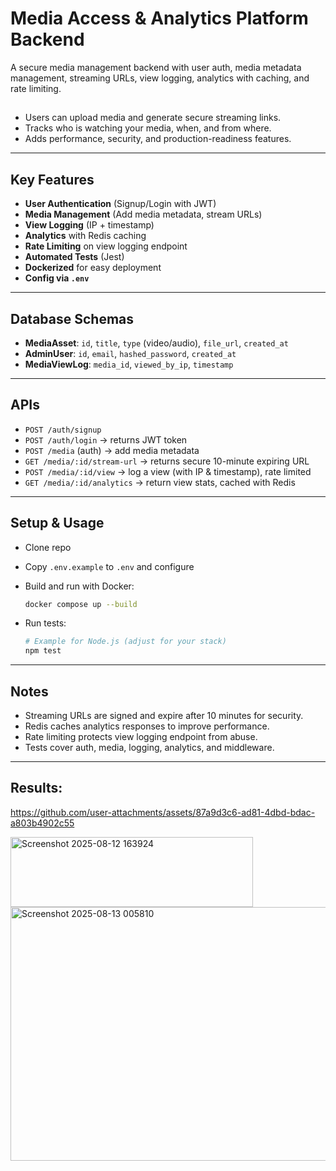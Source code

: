 
# Media Access & Analytics Platform Backend

A secure media management backend with user auth, media metadata management, streaming URLs, view logging, analytics with caching, and rate limiting.
##
* Users can upload media and generate secure streaming links.
* Tracks who is watching your media, when, and from where. 
* Adds performance, security, and production-readiness features.
 
---

## Key Features

* **User Authentication** (Signup/Login with JWT)
* **Media Management** (Add media metadata, stream URLs)
* **View Logging** (IP + timestamp)
* **Analytics** with Redis caching
* **Rate Limiting** on view logging endpoint
* **Automated Tests** (Jest)
* **Dockerized** for easy deployment
* **Config via `.env`**

---

## Database Schemas

* **MediaAsset**: `id`, `title`, `type` (video/audio), `file_url`, `created_at`
* **AdminUser**: `id`, `email`, `hashed_password`, `created_at`
* **MediaViewLog**: `media_id`, `viewed_by_ip`, `timestamp`

---

## APIs

* `POST /auth/signup`
* `POST /auth/login` → returns JWT token
* `POST /media` (auth) → add media metadata
* `GET /media/:id/stream-url` → returns secure 10-minute expiring URL
* `POST /media/:id/view` → log a view (with IP & timestamp), rate limited
* `GET /media/:id/analytics` → return view stats, cached with Redis

---

## Setup & Usage

* Clone repo
* Copy `.env.example` to `.env` and configure
* Build and run with Docker:

  ```bash
  docker compose up --build
  ```
* Run tests:

  ```bash
  # Example for Node.js (adjust for your stack)
  npm test
  ```

---

## Notes

* Streaming URLs are signed and expire after 10 minutes for security.
* Redis caches analytics responses to improve performance.
* Rate limiting protects view logging endpoint from abuse.
* Tests cover auth, media, logging, analytics, and middleware.

---
## Results:


https://github.com/user-attachments/assets/87a9d3c6-ad81-4dbd-bdac-a803b4902c55

<img width="388" height="112" alt="Screenshot 2025-08-12 163924" src="https://github.com/user-attachments/assets/d172e2f2-17be-4c76-9033-94c2664fc645" />
<img width="784" height="406" alt="Screenshot 2025-08-13 005810" src="https://github.com/user-attachments/assets/f6898779-e1ca-41eb-a061-929a785b6f22" />


